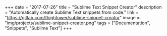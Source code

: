 +++
date = "2017-07-26"
title = "Sublime Text Snippet Creator"
description = "Automatically create Sublime Text snippets from code."
link = "https://gitlab.com/fhightower/sublime-snippet-creator"
image = "img/projects/sublime-snippet-creator.png"
tags = ["Documentation", "Snippets", "Sublime Text"]
+++
